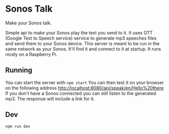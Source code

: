 Sonos Talk
===

Make your Sonos talk.


Simple api to make your Sonos play the text you send to it. It uses GTT (Google Text to Speech service) service to generate mp3 speeches files and send them to your Sonos device.
This server is meant to be run in the same network as your Sonos. It'll find it and connect to it at startup. It runs nicely on a Raspberry Pi.

## Running

You can start the server with `npm start`
You can then test it on your browser on the following address
[http://localhost:8080/api/speak/en/Hello%20there](http://localhost:8080/api/speak/en/Hello%20there)
If you don't have a Sonos connected you can still listen to the generated mp3. The response will include a link for it.

## Dev

```
npm run dev
```
